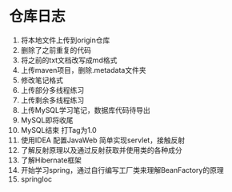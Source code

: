 # 仓库日志 #
1. 将本地文件上传到origin仓库
2. 删除了之前重复的代码
3. 将之前的txt文档改写成md格式
4. 上传maven项目，删除.metadata文件夹
5. 修改笔记格式
6. 上传部分多线程练习
7. 上传剩余多线程练习
8. 上传MySQL学习笔记，数据库代码待导出
9. MySQL即将收尾
10. MySQL结束 打Tag为1.0
11. 使用IDEA 配置JavaWeb 简单实现servlet，接触反射
12. 了解反射原理以及通过反射获取并使用类的各种成分
13. 了解Hibernate框架
14. 开始学习spring，通过自行编写工厂类来理解BeanFactory的原理
15. springIoc

